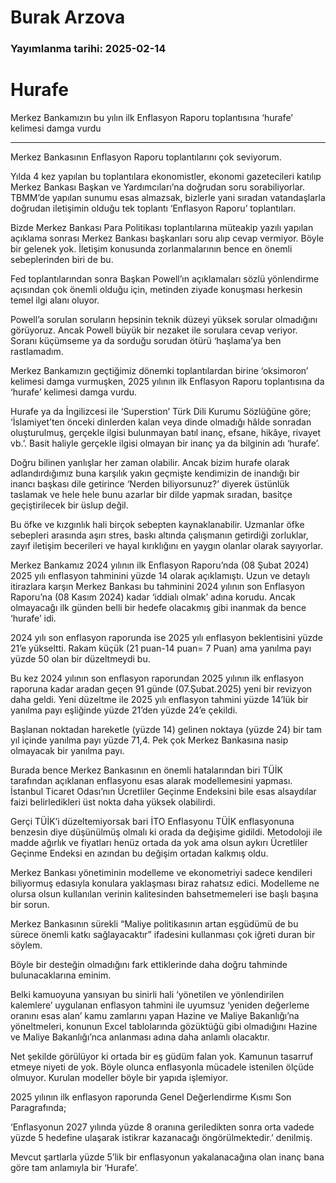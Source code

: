 # Burak Arzova

### Yayımlanma tarihi: 2025-02-14

# Hurafe

Merkez Bankamızın bu yılın ilk Enflasyon Raporu toplantısına ‘hurafe’ kelimesi damga vurdu

****

Merkez Bankasının Enflasyon Raporu toplantılarını çok seviyorum.

Yılda 4 kez yapılan bu toplantılara ekonomistler, ekonomi gazetecileri katılıp Merkez Bankası Başkan ve Yardımcıları’na doğrudan soru sorabiliyorlar. TBMM’de yapılan sunumu esas almazsak, bizlerle yani sıradan vatandaşlarla doğrudan iletişimin olduğu tek toplantı ‘Enflasyon Raporu’ toplantıları.

Bizde Merkez Bankası Para Politikası toplantılarına müteakip yazılı yapılan açıklama sonrası Merkez Bankası başkanları soru alıp cevap vermiyor. Böyle bir gelenek yok. İletişim konusunda zorlanmalarının bence en önemli sebeplerinden biri de bu.

Fed toplantılarından sonra Başkan Powell’ın açıklamaları sözlü yönlendirme açısından çok önemli olduğu için, metinden ziyade konuşması herkesin temel ilgi alanı oluyor.

Powell’a sorulan soruların hepsinin teknik düzeyi yüksek sorular olmadığını görüyoruz. Ancak Powell büyük bir nezaket ile sorulara cevap veriyor. Soranı küçümseme ya da sorduğu sorudan ötürü ‘haşlama’ya ben rastlamadım.

Merkez Bankamızın geçtiğimiz dönemki toplantılardan birine ‘oksimoron’ kelimesi damga vurmuşken, 2025 yılının ilk Enflasyon Raporu toplantısına da ‘hurafe’ kelimesi damga vurdu.

Hurafe ya da İngilizcesi ile ‘Superstion’ Türk Dili Kurumu Sözlüğüne göre; ‘İslamiyet’ten önceki dinlerden kalan veya dinde olmadığı hâlde sonradan oluşturulmuş, gerçekle ilgisi bulunmayan batıl inanç, efsane, hikâye, rivayet vb.’. Basit haliyle gerçekle ilgisi olmayan bir inanç ya da bilginin adı ‘hurafe’.

Doğru bilinen yanlışlar her zaman olabilir. Ancak bizim hurafe olarak adlandırdığımız buna karşılık yakın geçmişte kendimizin de inandığı bir inancı başkası dile getirince ‘Nerden biliyorsunuz?’ diyerek üstünlük taslamak ve hele hele bunu azarlar bir dilde yapmak sıradan, basitçe geçiştirilecek bir üslup değil.

Bu öfke ve kızgınlık hali birçok sebepten kaynaklanabilir. Uzmanlar öfke sebepleri arasında aşırı stres, baskı altında çalışmanın getirdiği zorluklar, zayıf iletişim becerileri ve hayal kırıklığını en yaygın olanlar olarak sayıyorlar.



Merkez Bankamız 2024 yılının ilk Enflasyon Raporu’nda (08 Şubat 2024) 2025 yılı enflasyon tahminini yüzde 14 olarak açıklamıştı. Uzun ve detaylı itirazlara karşın Merkez Bankası bu tahminini 2024 yılının son Enflasyon Raporu’na (08 Kasım 2024) kadar ‘iddialı olmak’ adına korudu. Ancak olmayacağı ilk günden belli bir hedefe olacakmış gibi inanmak da bence ‘hurafe’ idi.

2024 yılı son enflasyon raporunda ise 2025 yılı enflasyon beklentisini yüzde 21’e yükseltti. Rakam küçük (21 puan-14 puan= 7 Puan) ama yanılma payı yüzde 50 olan bir düzeltmeydi bu.

Bu kez 2024 yılının son enflasyon raporundan 2025 yılının ilk enflasyon raporuna kadar aradan geçen 91 günde (07.Şubat.2025) yeni bir revizyon daha geldi. Yeni düzeltme ile 2025 yılı enflasyon tahmini yüzde 14’lük bir yanılma payı eşliğinde yüzde 21’den yüzde 24’e çekildi.



Başlanan noktadan hareketle (yüzde 14) gelinen noktaya (yüzde 24) bir tam yıl içinde yanılma payı yüzde 71,4. Pek çok Merkez Bankasına nasip olmayacak bir yanılma payı.

Burada bence Merkez Bankasının en önemli hatalarından biri TÜİK tarafından açıklanan enflasyonu esas alarak modellemesini yapması. İstanbul Ticaret Odası’nın Ücretliler Geçinme Endeksini bile esas alsaydılar faizi belirledikleri üst nokta daha yüksek olabilirdi.

Gerçi TÜİK’i düzeltemiyorsak bari İTO Enflasyonu TÜİK enflasyonuna benzesin diye düşünülmüş olmalı ki orada da değişime gidildi. Metodoloji ile madde ağırlık ve fiyatları henüz ortada da yok ama olsun aykırı Ücretliler Geçinme Endeksi en azından bu değişim ortadan kalkmış oldu.

Merkez Bankası yönetiminin modelleme ve ekonometriyi sadece kendileri biliyormuş edasıyla konulara yaklaşması biraz rahatsız edici. Modelleme ne olursa olsun kullanılan verinin kalitesinden bahsetmemeleri ise başlı başına bir sorun.

Merkez Bankasının sürekli “Maliye politikasının artan eşgüdümü de bu sürece önemli katkı sağlayacaktır” ifadesini kullanması çok iğreti duran bir söylem.

Böyle bir desteğin olmadığını fark ettiklerinde daha doğru tahminde bulunacaklarına eminim.

Belki kamuoyuna yansıyan bu sinirli hali ‘yönetilen ve yönlendirilen kalemlere’ uygulanan enflasyon tahmini ile uyumsuz ‘yeniden değerleme oranını esas alan’ kamu zamlarını yapan Hazine ve Maliye Bakanlığı’na yöneltmeleri, konunun Excel tablolarında gözüktüğü gibi olmadığını Hazine ve Maliye Bakanlığı’nca anlanması adına daha anlamlı olacaktır.

Net şekilde görülüyor ki ortada bir eş güdüm falan yok. Kamunun tasarruf etmeye niyeti de yok. Böyle olunca enflasyonla mücadele istenilen ölçüde olmuyor. Kurulan modeller böyle bir yapıda işlemiyor.

2025 yılının ilk enflasyon raporunda Genel Değerlendirme Kısmı Son Paragrafında;

‘Enflasyonun 2027 yılında yüzde 8 oranına geriledikten sonra orta vadede yüzde 5 hedefine ulaşarak istikrar kazanacağı öngörülmektedir.’ denilmiş.

Mevcut şartlarla yüzde 5’lik bir enflasyonun yakalanacağına olan inanç bana göre tam anlamıyla bir ‘Hurafe’.









